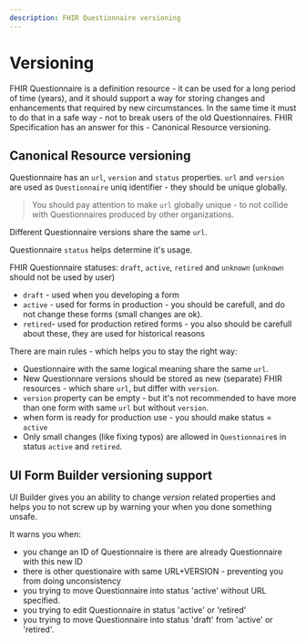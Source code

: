 ```yaml
---
description: FHIR Questionnaire versioning
---
```


# Versioning

FHIR Questionnaire is a definition resource - it can be used for a long period of time (years),
and it should support a way for storing changes and enhancements that required by new circumstances.
In the same time it must to do that in a safe way - not to break users of the old Questionnaires.
FHIR Specification has an answer for this - Canonical Resource versioning.

## Canonical Resource versioning

Questionnaire has an `url`, `version` and `status` properties. 
`url` and `version` are used as `Questionnaire` uniq identifier - they should be unique globally.

> You should pay attention to make `url` globally unique - to not collide with Questionnaires produced by other organizations.

Different Questionnaire versions share the same `url`.

Questionnaire `status` helps determine it's usage.

FHIR Questionnaire statuses:  `draft`, `active`, `retired` and `unknown` (`unknown` should not be used by user)

- `draft`  - used when you developing a form
- `active` - used for forms in production - you should be carefull, and do not change these forms (small changes are ok).
- `retired`- used for production retired forms - you also should be carefull about these, they are used for historical reasons

There are main rules - which helps you to stay the right way:

- Questionnaire with the same logical meaning share the same `url`.
- New Questionnare versions should be stored as new (separate) FHIR resources - which share `url`, but differ with `version`.
- `version` property can be empty - but it's not recommended to have more than one form with same `url` but without `version`.
- when form is ready for production use - you should make status = `active`
- Only small changes (like fixing typos) are allowed in `Questionnaire`s in status `active` and `retired`.

## UI Form Builder versioning support

UI Builder gives you an ability to change *version* related properties and helps you to not screw up 
by warning your when you done something unsafe.


It warns you when:

- you change an ID of Questionnaire is there are already Questionnaire with this new ID
- there is other questionaire with same URL+VERSION - preventing you from doing unconsistency
- you trying to move Questionnaire into status 'active' without URL specified.
- you trying to edit Questionnaire in status 'active' or 'retired'
- you trying to move Questionnaire into status 'draft' from 'active' or 'retired'.
